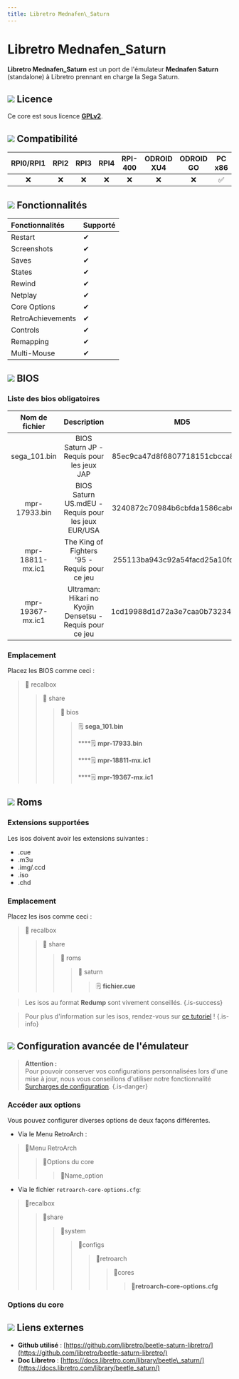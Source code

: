 ```yaml
---
title: Libretro Mednafen\_Saturn
---
```


# Libretro Mednafen\_Saturn

**Libretro Mednafen\_Saturn** est un port de l'émulateur **Mednafen Saturn** \(standalone\) à Libretro prennant en charge la Sega Saturn.

## ![](./gerald-g-parchment-background-or-border-5.svg) Licence

Ce core est sous licence [**GPLv2**](https://github.com/libretro/beetle-saturn-libretro/blob/master/COPYING).

## ![](./compatibility.png) Compatibilité

| RPI0/RPI1 | RPI2 | RPI3 | RPI4 | RPI-400 | ODROID XU4 | ODROID GO | PC x86 | PC X86\_64 |
| :---: | :---: | :---: | :---: | :---: | :---: | :---: | :---: | :---: |
| ❌ | ❌ | ❌ | ❌ | ❌ | ❌ | ❌ | ✅ | ✅ |

## ![](./cogwheel-145804_640.png) Fonctionnalités

| Fonctionnalités | Supporté |
| :--- | :--- |
| Restart | ✔ |
| Screenshots | ✔ |
| Saves | ✔ |
| States | ✔ |
| Rewind | ✔ |
| Netplay | ✔ |
| Core Options | ✔ |
| RetroAchievements | ✔ |
| Controls | ✔ |
| Remapping | ✔ |
| Multi-Mouse | ✔ |

## ![](./tqfp32.svg) BIOS

### Liste des bios obligatoires

| **Nom de fichier** | Description | MD5 | Fourni |
| :---: | :---: | :---: | :---: |
| sega\_101.bin | BIOS Saturn JP - Requis pour les jeux JAP | 85ec9ca47d8f6807718151cbcca8b964 | ❌ |
| mpr-17933.bin | BIOS Saturn US.mdEU - Requis pour les jeux EUR/USA | 3240872c70984b6cbfda1586cab68dbe | ❌ |
| mpr-18811-mx.ic1 | The King of Fighters '95 - Requis pour ce jeu | 255113ba943c92a54facd25a10fd780c | ❌ |
| mpr-19367-mx.ic1 | Ultraman: Hikari no Kyojin Densetsu - Requis pour ce jeu | 1cd19988d1d72a3e7caa0b73234c96b4 | ❌ |

### Emplacement

Placez les BIOS comme ceci :

> 📁 recalbox
>
> > 📁 share
> >
> > > 📁 bios
> > >
> > > > 🗒 **sega\_101.bin**
> > > >
> > > > \*\*\*\*🗒 **mpr-17933.bin**
> > > >
> > > > \*\*\*\*🗒 **mpr-18811-mx.ic1**
> > > >
> > > > \*\*\*\*🗒 **mpr-19367-mx.ic1**

## ![](./rom-30098_640.png) Roms

### Extensions supportées

Les isos doivent avoir les extensions suivantes :

* .cue
* .m3u
* .img/.ccd
* .iso
* .chd

### Emplacement

Placez les isos comme ceci :

> 📁 recalbox
>
> > 📁 share
> >
> > > 📁 roms
> > >
> > > > 📁 saturn
> > > >
> > > > > 🗒 **fichier.cue**


>Les isos au format **Redump** sont vivement conseillés.
{.is-success}


>Pour plus d'information sur les isos, rendez-vous sur [ce tutoriel](/fr/tutoriels/jeux/generalite/les-roms-et-les-isos) !
{.is-info}

## ![](./hammer-28636_640.png) Configuration avancée de l'émulateur


>**Attention :**  
>Pour pouvoir conserver vos configurations personnalisées lors d'une mise à jour, nous vous conseillons d'utiliser notre fonctionnalité [Surcharges de configuration](/fr/usage-avance/surcharge-de-configuration).
{.is-danger}

### Accéder aux options

Vous pouvez configurer diverses options de deux façons différentes.

* Via le Menu RetroArch :

> 📁Menu RetroArch
>
> > 📁Options du core
> >
> > > 🧩Name\_option

* Via le fichier `retroarch-core-options.cfg`:

> 📁recalbox
>
> > 📁share
> >
> > > 📁system
> > >
> > > > 📁configs
> > > >
> > > > > 📁retroarch
> > > > >
> > > > > > 📁cores
> > > > > >
> > > > > > > 🧩**retroarch-core-options.cfg**

### Options du core

## ![](./kisspng-web-development-world-wide-web-computer-icons-webs-world-wide-web-icon-png-5ab05c24477216.4540070115215073642927.png) Liens externes

* **Github utilisé** : [https://github.com/libretro/beetle-saturn-libretro/](https://github.com/libretro/beetle-saturn-libretro/)
* **Doc Libretro** : [https://docs.libretro.com/library/beetle\_saturn/](https://docs.libretro.com/library/beetle_saturn/)

